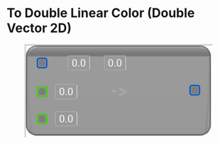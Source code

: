 # To Double Linear Color (Double Vector 2D)

<figure><img src="To Double Linear Color (Double Vector 2D).png"></figure>
